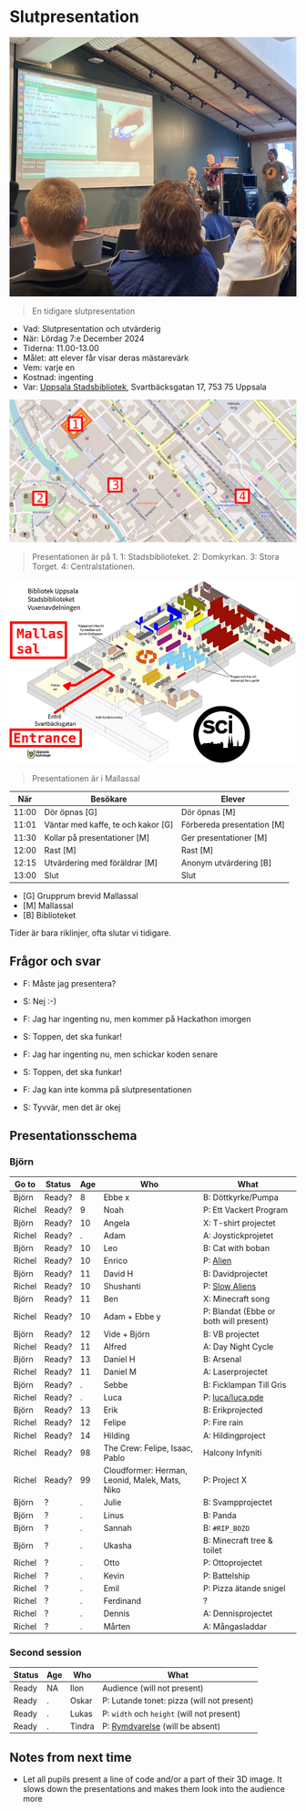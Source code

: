 # Slutpresentation

![En tidigare slutpresentation](IMG_1522.jpg)

> En tidigare slutpresentation

- Vad: Slutpresentation och utvärderig
- När: Lördag 7:e December 2024
- Tiderna: 11.00-13.00
- Målet: att elever får visar deras mästarevärk
- Vem: varje en
- Kostnad: ingenting
- Var: [Uppsala Stadsbibliotek](https://bibliotekuppsala.se/web/arena/stadsbiblioteket), Svartbäcksgatan 17, 753 75 Uppsala

![Plan av Uppsala](uppsala_map_annotated.png)

> Presentationen är på 1.
> 1: Stadsbiblioteket.
> 2: Domkyrkan.
> 3: Stora Torget.
> 4: Centralstationen.

![Plan av Stadsbiblioteket](usb_mallassal_annotated.png)

> Presentationen är i Mallassal

När  |Besökare                           | Elever
-----|-----------------------------------|-----------------------
11:00|Dör öpnas [G]                      | Dör öpnas [M]
11:01|Väntar med kaffe, te och kakor [G] | Förbereda presentation [M]
11:30|Kollar på presentationer  [M]      | Ger presentationer  [M]
12:00|Rast [M]                           | Rast  [M]
12:15|Utvärdering med föräldrar [M]      | Anonym utvärdering [B]
13:00|Slut                               | Slut

- [G] Grupprum brevid Mallassal
- [M] Mallassal
- [B] Biblioteket

Tider är bara riklinjer, ofta slutar vi tidigare.

## Frågor och svar

- F: Måste jag presentera?
- S: Nej :-)

- F: Jag har ingenting nu, men kommer på Hackathon imorgen
- S: Toppen, det ska funkar!

- F: Jag har ingenting nu, men schickar koden senare
- S: Toppen, det ska funkar!

- F: Jag kan inte komma på slutpresentationen
- S: Tyvvär, men det är okej

## Presentationsschema

### Björn

Go to |Status|Age|Who         |What
------|------|---|------------|-------------------
Björn |Ready?|8  |Ebbe x      |B: Döttkyrke/Pumpa
Richel|Ready?|9  |Noah      |P: Ett Vackert Program
Björn |Ready?|10 |Angela      |X: T-shirt projectet
Richel|Ready?|.  |Adam      |A: Joystickprojetet
Björn |Ready?|10 |Leo         |B: Cat with boban
Richel|Ready?|10 |Enrico    |P: [Alien](enrico/enrico.pde)
Björn |Ready?|11 |David H     |B: Davidprojectet
Richel|Ready?|10 |Shushanti |P: [Slow Aliens](shushanti/shushanti.pde)
Björn |Ready?|11 |Ben         |X: Minecraft song
Richel|Ready?|10 |Adam + Ebbe y|P: Blandat (Ebbe or both will present)
Björn |Ready?|12 |Vide + Björn|B: VB projectet
Richel|Ready?|11 |Alfred    |A: Day Night Cycle
Björn |Ready?|13 |Daniel H    |B: Arsenal
Richel|Ready?|11 |Daniel M  |A: Laserprojectet
Björn |Ready?|.  |Sebbe       |B: Ficklampan Till Gris
Richel|Ready?|.  |Luca      |P: [luca/luca.pde](luca/luca.pde)
Björn |Ready?|13 |Erik        |B: Erikprojected
Richel|Ready?|12 |Felipe    |P: Fire rain
Richel|Ready?|14 |Hilding   |A: Hildingproject
Richel|Ready?|98 |The Crew: Felipe, Isaac, Pablo |Halcony Infyniti
Richel|Ready?|99 |Cloudformer: Herman, Leonid, Malek, Mats, Niko |P: Project X
Björn |?     |.  |Julie       |B: Svampprojectet
Björn |?     |.  |Linus       |B: Panda
Björn |?     |.  |Sannah      |B: `#RIP_BOZO`
Björn |?     |.  |Ukasha      |B: Minecraft tree & toilet
Richel|?     |.  |Otto      |P: Ottoprojectet
Richel|?     |.  |Kevin     |P: Battelship
Richel|?     |.  |Emil      |P: Pizza ätande snigel
Richel|?     |.  |Ferdinand |?
Richel|?     |.  |Dennis    |A: Dennisprojectet
Richel|?     |.  |Mårten    |A: Mångasladdar

### Second session

Status|Age|Who       |What
------|---|----------|-------------------
Ready |NA |Ilon      |Audience (will not present)
Ready |.  |Oskar     |P: Lutande tonet: pizza (will not present)
Ready |.  |Lukas     |P: `width` och `height` (will not present)
Ready |.  |Tindra    |P: [Rymdvarelse](tindra/tindra.pde) (will be absent)

## Notes from next time

- Let all pupils present a line of code and/or a part of their 3D image.
  It slows down the presentations and makes them look into the audience more
